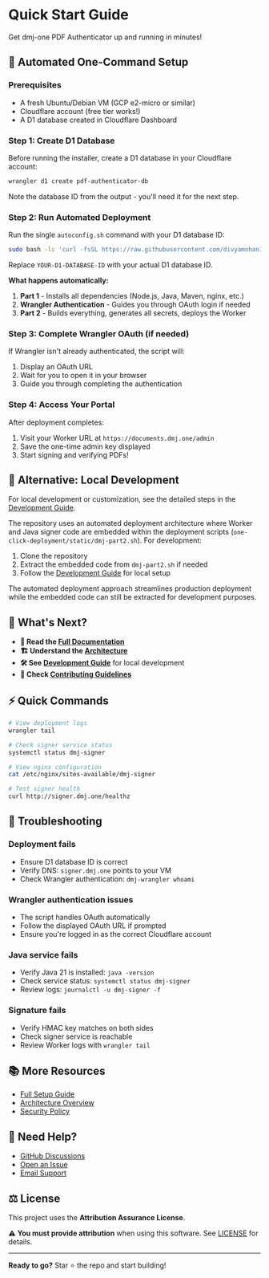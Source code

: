 # Quick Start Guide

Get dmj-one PDF Authenticator up and running in minutes!

## 🚀 Automated One-Command Setup

### Prerequisites
- A fresh Ubuntu/Debian VM (GCP e2-micro or similar)
- Cloudflare account (free tier works!)
- A D1 database created in Cloudflare Dashboard

### Step 1: Create D1 Database

Before running the installer, create a D1 database in your Cloudflare account:

```bash
wrangler d1 create pdf-authenticator-db
```

Note the database ID from the output - you'll need it for the next step.

### Step 2: Run Automated Deployment

Run the single `autoconfig.sh` command with your D1 database ID:

```bash
sudo bash -lc 'curl -fsSL https://raw.githubusercontent.com/divyamohan1993/dmj-one-pdf-authenticator/refs/heads/main/one-click-deployment/static/autoconfig.sh?nocache=$(date +%s) | sudo bash -s -- YOUR-D1-DATABASE-ID'
```

Replace `YOUR-D1-DATABASE-ID` with your actual D1 database ID.

**What happens automatically:**
1. **Part 1** - Installs all dependencies (Node.js, Java, Maven, nginx, etc.)
2. **Wrangler Authentication** - Guides you through OAuth login if needed
3. **Part 2** - Builds everything, generates all secrets, deploys the Worker

### Step 3: Complete Wrangler OAuth (if needed)

If Wrangler isn't already authenticated, the script will:
1. Display an OAuth URL
2. Wait for you to open it in your browser
3. Guide you through completing the authentication

### Step 4: Access Your Portal

After deployment completes:
1. Visit your Worker URL at `https://documents.dmj.one/admin`
2. Save the one-time admin key displayed
3. Start signing and verifying PDFs!

## 🎯 Alternative: Local Development

For local development or customization, see the detailed steps in the [Development Guide](.github/DEVELOPMENT.md).

The repository uses an automated deployment architecture where Worker and Java signer code are embedded within the deployment scripts (`one-click-deployment/static/dmj-part2.sh`). For development:

1. Clone the repository
2. Extract the embedded code from `dmj-part2.sh` if needed
3. Follow the [Development Guide](.github/DEVELOPMENT.md) for local setup

The automated deployment approach streamlines production deployment while the embedded code can still be extracted for development purposes.

## 🎯 What's Next?

- **📖 Read the [Full Documentation](README.md)**
- **🏗️ Understand the [Architecture](ARCHITECTURE.md)**
- **🛠️ See [Development Guide](.github/DEVELOPMENT.md)** for local development
- **🤝 Check [Contributing Guidelines](.github/CONTRIBUTING.md)**

## ⚡ Quick Commands

```bash
# View deployment logs
wrangler tail

# Check signer service status
systemctl status dmj-signer

# View nginx configuration
cat /etc/nginx/sites-available/dmj-signer

# Test signer health
curl http://signer.dmj.one/healthz
```

## 🐛 Troubleshooting

### Deployment fails
- Ensure D1 database ID is correct
- Verify DNS: `signer.dmj.one` points to your VM
- Check Wrangler authentication: `dmj-wrangler whoami`

### Wrangler authentication issues
- The script handles OAuth automatically
- Follow the displayed OAuth URL if prompted
- Ensure you're logged in as the correct Cloudflare account

### Java service fails
- Verify Java 21 is installed: `java -version`
- Check service status: `systemctl status dmj-signer`
- Review logs: `journalctl -u dmj-signer -f`

### Signature fails
- Verify HMAC key matches on both sides
- Check signer service is reachable
- Review Worker logs with `wrangler tail`

## 📚 More Resources

- [Full Setup Guide](one-click-deployment/readme.md)
- [Architecture Overview](ARCHITECTURE.md)
- [Security Policy](.github/SECURITY.md)

## 💬 Need Help?

- [GitHub Discussions](https://github.com/divyamohan1993/dmj-one-pdf-authenticator/discussions)
- [Open an Issue](https://github.com/divyamohan1993/dmj-one-pdf-authenticator/issues/new/choose)
- [Email Support](mailto:contact@dmj.one)

## ⚖️ License

This project uses the **Attribution Assurance License**. 

⚠️ **You must provide attribution** when using this software. See [LICENSE](.github/LICENSE) for details.

---

**Ready to go?** Star ⭐ the repo and start building!
